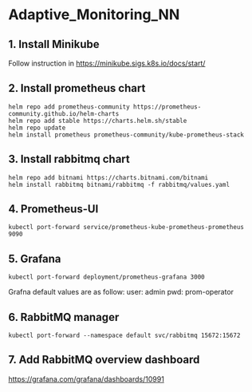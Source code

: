 # Adaptive_Monitoring_NN

## 1. Install Minikube
 
Follow instruction in https://minikube.sigs.k8s.io/docs/start/

## 2. Install prometheus chart

    helm repo add prometheus-community https://prometheus-community.github.io/helm-charts
    helm repo add stable https://charts.helm.sh/stable
    helm repo update
    helm install prometheus prometheus-community/kube-prometheus-stack 


## 3. Install rabbitmq chart
    helm repo add bitnami https://charts.bitnami.com/bitnami
    helm install rabbitmq bitnami/rabbitmq -f rabbitmq/values.yaml


## 4. Prometheus-UI
	kubectl port-forward service/prometheus-kube-prometheus-prometheus 9090
 

## 5. Grafana

    kubectl port-forward deployment/prometheus-grafana 3000

Grafna default values are as follow:
user: admin
pwd: prom-operator

## 6. RabbitMQ manager

    kubectl port-forward --namespace default svc/rabbitmq 15672:15672

## 7. Add RabbitMQ overview dashboard

https://grafana.com/grafana/dashboards/10991





